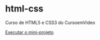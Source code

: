 # html-css
 Curso de HTML5 e CSS3 do CursoemVideo

<a href="https://danielfloriano7.github.io/projeto-android/">Executar o mini-projeto</a>